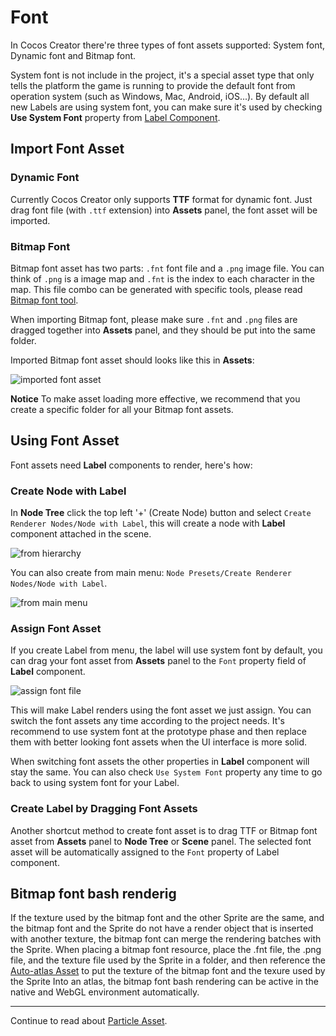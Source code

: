 # Font

In Cocos Creator there're three types of font assets supported: System font, Dynamic font and Bitmap font.

System font is not include in the project, it's a special asset type that only tells the platform the game is running to provide the default font from operation system (such as Windows, Mac, Android, iOS...). By default all new Labels are using system font, you can make sure it's used by checking **Use System Font** property from [Label Component](../components/label.md).


## Import Font Asset

### Dynamic Font

Currently Cocos Creator only supports **TTF** format for dynamic font. Just drag font file (with `.ttf` extension) into **Assets** panel, the font asset will be imported.

### Bitmap Font

Bitmap font asset has two parts: `.fnt` font file and a `.png` image file. You can think of `.png` is a image map and `.fnt` is the index to each character in the map. This file combo can be generated with specific tools, please read [Bitmap font tool](../getting-started/support.md#--7).

When importing Bitmap font, please make sure `.fnt` and `.png` files are dragged together into **Assets** panel, and they should be put into the same folder.

Imported Bitmap font asset should looks like this in **Assets**:

![imported font asset](font/imported.png)

**Notice** To make asset loading more effective, we recommend that you create a specific folder for all your Bitmap font assets.

## Using Font Asset

Font assets need **Label** components to render, here's how:

### Create Node with Label

In **Node Tree** click the top left '+' (Create Node) button and select `Create Renderer Nodes/Node with Label`, this will create a node with **Label** component attached in the scene.

![from hierarchy](font/create_label.png)

You can also create from main menu: `Node Presets/Create Renderer Nodes/Node with Label`.

![from main menu](font/create_label_main_menu.png)

### Assign Font Asset

If you create Label from menu, the label will use system font by default, you can drag your font asset from **Assets** panel to the `Font` property field of **Label** component.

![assign font file](font/assign_font_file.png)

This will make Label renders using the font asset we just assign. You can switch the font assets any time according to the project needs. It's recommend to use system font at the prototype phase and then replace them with better looking font assets when the UI interface is more solid.

When switching font assets the other properties in **Label** component will stay the same. You can also check `Use System Font` property any time to go back to using system font for your Label.

### Create Label by Dragging Font Assets

Another shortcut method to create font asset is to drag TTF or Bitmap font asset from **Assets** panel to **Node Tree** or **Scene** panel. The selected font asset will be automatically assigned to the `Font` property of Label component.

## Bitmap font bash renderig

If the texture used by the bitmap font and the other Sprite are the same, and the bitmap font and the Sprite do not have a render object that is inserted with another texture, the bitmap font can merge the rendering batches with the Sprite. When placing a bitmap font resource, place the .fnt file, the .png file, and the texture file used by the Sprite in a folder, and then reference the [Auto-atlas Asset](auto-atlas.md) to put the texture of the bitmap font and the texure used by the Sprite Into an atlas, the bitmap font bash rendering can be active in the native and WebGL environment automatically.

<hr>

Continue to read about [Particle Asset](particle.md).